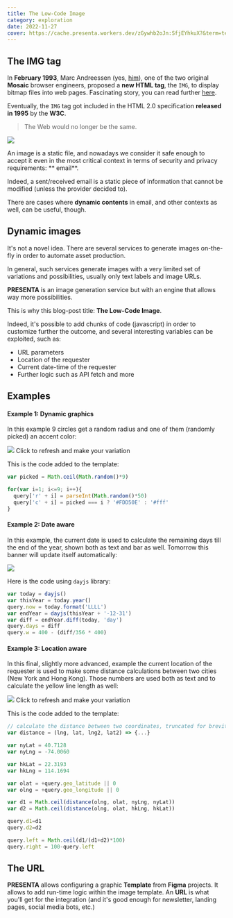 ```yaml
---
title: The Low-Code Image
category: exploration
date: 2022-11-27
cover: https://cache.presenta.workers.dev/zGywhb2oJn:SfjEYhkuX?&term=tech&title=The+Low-Code+Image&subtitle=Exploration
---
```


## The IMG tag

In **February 1993**, Marc Andreessen (yes, [him](https://en.wikipedia.org/wiki/Marc_Andreessen)), one of the two original **Mosaic** browser engineers, proposed a **new HTML tag**, the `IMG`, to display bitmap files into web pages. Fascinating story, you can read further [here](https://thehistoryoftheweb.com/the-origin-of-the-img-tag/).

Eventually, the `IMG` tag got included in the HTML 2.0 specification **released in 1995** by the **W3C**.

> The Web would no longer be the same.

![](/blog/the-low-code-image/mosaic.jpg)

An image is a static file, and nowadays we consider it safe enough to accept it even in the most critical context in terms of security and privacy requirements: ** email**.

Indeed, a sent/received email is a static piece of information that cannot be modified (unless the provider decided to).

There are cases where **dynamic contents** in email, and other contexts as well, can be useful, though.



## Dynamic images

It's not a novel idea. There are several services to generate images on-the-fly in order to automate asset production.

In general, such services generate images with a very limited set of variations and possibilities, usually only text labels and image URLs.

**PRESENTA** is an image generation service but with an engine that allows way more possibilities.

This is why this blog-post title: **The Low-Code Image**.

Indeed, it's possible to add chunks of code (javascript) in order to customize further the outcome, and several interesting variables can be exploited, such as:

- URL parameters
- Location of the requester
- Current date-time of the requester
- Further logic such as API fetch and more



## Examples





#### Example 1: Dynamic graphics

In this example 9 circles get a random radius and one of them (randomly picked) an accent color:

<p class="refreshImgOnClick">
    <img src="https://daily.presenta.workers.dev/zGywhb2oJn:ynpwlE0eu" />
    <span>Click to refresh and make your variation</span>
</p>



This is the code added to the template:

```js
var picked = Math.ceil(Math.random()*9)

for(var i=1; i<=9; i++){
  query['r' + i] = parseInt(Math.random()*50)
  query['c' + i] = picked === i ? '#FDD50E' : '#fff'
}
```



#### Example 2: Date aware

In this example, the current date is used to calculate the remaining days till the end of the year, shown both as text and bar as well. Tomorrow this banner will update itself automatically:

<p class="refreshImgOnClick">
    <img src="https://daily.presenta.workers.dev/zGywhb2oJn:KYIvNqK5p" />
</p>


Here is the code using `dayjs` library:

```js
var today = dayjs()
var thisYear = today.year()
query.now = today.format('LLLL')
var endYear = dayjs(thisYear + '-12-31')
var diff = endYear.diff(today, 'day')
query.days = diff
query.w = 400 - (diff/356 * 400)
```





#### Example 3: Location aware

In this final, slightly more advanced, example the current location of the requester is used to make some distance calculations between two cities (New York and Hong Kong). Those numbers are used both as text and to calculate the yellow line length as well:

<p class="refreshImgOnClick">
    <img src="https://daily.presenta.workers.dev/zGywhb2oJn:6uuz1DSXG" data-props="geo_city=true&geo_latitude=true&geo_longitude=true" />
    <span>Click to refresh and make your variation</span>
</p>




This is the code added to the template:

```js
// calculate the distance between two coordinates, truncated for brevity
var distance = (lng, lat, lng2, lat2) => {...}

var nyLat = 40.7128
var nyLng = -74.0060

var hkLat = 22.3193
var hkLng = 114.1694

var olat = +query.geo_latitude || 0
var olng = +query.geo_longitude || 0

var d1 = Math.ceil(distance(olng, olat, nyLng, nyLat))
var d2 = Math.ceil(distance(olng, olat, hkLng, hkLat))

query.d1=d1
query.d2=d2

query.left = Math.ceil(d1/(d1+d2)*100)
query.right = 100-query.left
```







## The URL

**PRESENTA** allows configuring a graphic **Template** from **Figma** projects. It allows to add run-time logic within the image template. An **URL** is what you'll get for the integration (and it's good enough for newsletter, landing pages, social media bots, etc.)

